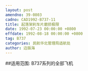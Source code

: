 ```yaml
---
layout: post
amendno: 39-0803
cadno: CAD1992-B737-11
title: 起落架刹车片磨损极限
date: 1992-07-23 00:00:00 +0800
effdate: 1992-08-18 00:00:00 +0800
tag: B737
categories: 民航华北管理局适航处
author: 边振海
---
```


##适用范围:
B737系列的全部飞机

